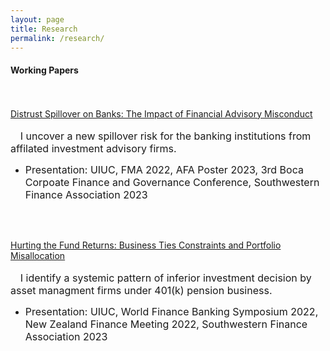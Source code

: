```yaml
---
layout: page
title: Research
permalink: /research/
---
```


#### **Working Papers** <br>

\
\
[Distrust Spillover on Banks: The Impact of Financial Advisory Misconduct](/publications/Distrust_Spillover_on_Banks_J.pdf)<br>\
  &nbsp;&nbsp;&nbsp; <font size="3"> I uncover a new spillover risk for the banking institutions from affilated investment advisory firms.</font> 
  * <font size="3"> Presentation: UIUC, FMA 2022, AFA Poster 2023, 3rd Boca Corpoate Finance and Governance Conference, Southwestern Finance Association 2023</font>

<br />
<br />

[Hurting the Fund Returns: Business Ties Constraints and Portfolio Misallocation]()<br>\
  &nbsp;&nbsp;&nbsp; <font size="3"> I identify a systemic pattern of inferior investment decision by asset managment firms under 401(k) pension business.</font> 
  * <font size="3"> Presentation: UIUC, World Finance Banking Symposium 2022, New Zealand Finance Meeting 2022, Southwestern Finance Association 2023</font>

